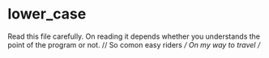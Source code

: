 # lower_case
Read this file carefully. On reading it depends whether you understands the point of the program or not.
// So comon easy riders
*/ On my way to travel /*
